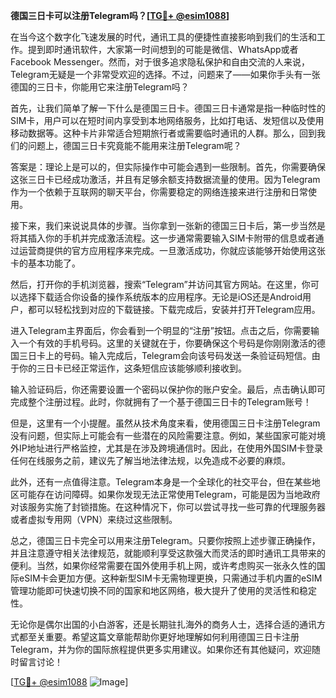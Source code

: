 **德国三日卡可以注册Telegram吗？[[TG💪+ @esim1088](https://t.me/s/esim1088)]**

在当今这个数字化飞速发展的时代，通讯工具的便捷性直接影响到我们的生活和工作。提到即时通讯软件，大家第一时间想到的可能是微信、WhatsApp或者Facebook Messenger。然而，对于很多追求隐私保护和自由交流的人来说，Telegram无疑是一个非常受欢迎的选择。不过，问题来了——如果你手头有一张德国的三日卡，你能用它来注册Telegram吗？

首先，让我们简单了解一下什么是德国三日卡。德国三日卡通常是指一种临时性的SIM卡，用户可以在短时间内享受到本地网络服务，比如打电话、发短信以及使用移动数据等。这种卡片非常适合短期旅行者或需要临时通讯的人群。那么，回到我们的问题上，德国三日卡究竟能不能用来注册Telegram呢？

答案是：理论上是可以的，但实际操作中可能会遇到一些限制。首先，你需要确保这张三日卡已经成功激活，并且有足够余额支持数据流量的使用。因为Telegram作为一个依赖于互联网的聊天平台，你需要稳定的网络连接来进行注册和日常使用。

接下来，我们来说说具体的步骤。当你拿到一张新的德国三日卡后，第一步当然是将其插入你的手机并完成激活流程。这一步通常需要输入SIM卡附带的信息或者通过运营商提供的官方应用程序来完成。一旦激活成功，你就应该能够开始使用这张卡的基本功能了。

然后，打开你的手机浏览器，搜索“Telegram”并访问其官方网站。在这里，你可以选择下载适合你设备的操作系统版本的应用程序。无论是iOS还是Android用户，都可以轻松找到对应的下载链接。下载完成后，安装并打开Telegram应用。

进入Telegram主界面后，你会看到一个明显的“注册”按钮。点击之后，你需要输入一个有效的手机号码。这里的关键就在于，你要确保这个号码是你刚刚激活的德国三日卡上的号码。输入完成后，Telegram会向该号码发送一条验证码短信。由于你的三日卡已经正常运作，这条短信应该能够顺利接收到。

输入验证码后，你还需要设置一个密码以保护你的账户安全。最后，点击确认即可完成整个注册过程。此时，你就拥有了一个基于德国三日卡的Telegram账号！

但是，这里有一个小提醒。虽然从技术角度来看，使用德国三日卡注册Telegram没有问题，但实际上可能会有一些潜在的风险需要注意。例如，某些国家可能对境外IP地址进行严格监控，尤其是在涉及跨境通信时。因此，在使用外国SIM卡登录任何在线服务之前，建议先了解当地法律法规，以免造成不必要的麻烦。

此外，还有一点值得注意。Telegram本身是一个全球化的社交平台，但在某些地区可能存在访问障碍。如果你发现无法正常使用Telegram，可能是因为当地政府对该服务实施了封锁措施。在这种情况下，你可以尝试寻找一些可靠的代理服务器或者虚拟专用网（VPN）来绕过这些限制。

总之，德国三日卡完全可以用来注册Telegram。只要你按照上述步骤正确操作，并且注意遵守相关法律规范，就能顺利享受这款强大而灵活的即时通讯工具带来的便利。当然，如果你经常需要在国外使用手机上网，或许考虑购买一张永久性的国际eSIM卡会更加方便。这种新型SIM卡无需物理更换，只需通过手机内置的eSIM管理功能即可快速切换不同的国家和地区网络，极大提升了使用的灵活性和稳定性。

无论你是偶尔出国的小白游客，还是长期驻扎海外的商务人士，选择合适的通讯方式都至关重要。希望这篇文章能帮助你更好地理解如何利用德国三日卡注册Telegram，并为你的国际旅程提供更多实用建议。如果你还有其他疑问，欢迎随时留言讨论！

[[TG💪+ @esim1088](https://t.me/s/esim1088) ![Image](https://i.postimg.cc/4NQfJmqS/Snipaste-2025-05-13-00-14-12.png)]